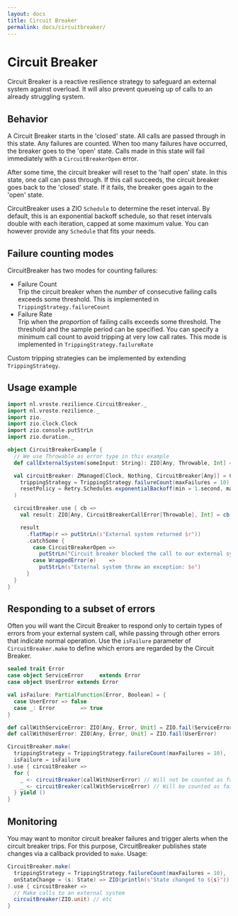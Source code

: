 ```yaml
---
layout: docs
title: Circuit Breaker
permalink: docs/circuitbreaker/
---
```


# Circuit Breaker
Circuit Breaker is a reactive resilience strategy to safeguard an external system against overload. It will also prevent queueing up of calls to an already struggling system.

## Behavior
A Circuit Breaker starts in the 'closed' state. All calls are passed through in this state. Any failures are counted. When too many failures have occurred, the breaker goes to the 'open' state. Calls made in this state will fail immediately with a `CircuitBreakerOpen` error. 

After some time, the circuit breaker will reset to the 'half open' state. In this state, one call can pass through. If this call succeeds, the circuit breaker goes back to the 'closed' state. If it fails, the breaker goes again to the 'open' state.

CircuitBreaker uses a ZIO `Schedule` to determine the reset interval. By default, this is an exponential backoff schedule, so that reset intervals double with each iteration, capped at some maximum value. You can however provide any `Schedule` that fits your needs.

## Failure counting modes
CircuitBreaker has two modes for counting failures:

* Failure Count  
  Trip the circuit breaker when the _number_ of consecutive failing calls exceeds some threshold. This is implemented in `TrippingStrategy.failureCount`
* Failure Rate  
  Trip when the _proportion_ of failing calls exceeds some threshold. The threshold and the sample period can be specified. You can specify a minimum call count to avoid tripping at very low call rates. This mode is implemented in `TrippingStrategy.failureRate`
  
Custom tripping strategies can be implemented by extending `TrippingStrategy`.

## Usage example

```scala mdoc:silent
import nl.vroste.rezilience.CircuitBreaker._
import nl.vroste.rezilience._
import zio._
import zio.clock.Clock
import zio.console.putStrLn
import zio.duration._

object CircuitBreakerExample {
  // We use Throwable as error type in this example
  def callExternalSystem(someInput: String): ZIO[Any, Throwable, Int] = ZIO.succeed(someInput.length)

  val circuitBreaker: ZManaged[Clock, Nothing, CircuitBreaker[Any]] = CircuitBreaker.make(
    trippingStrategy = TrippingStrategy.failureCount(maxFailures = 10),
    resetPolicy = Retry.Schedules.exponentialBackoff(min = 1.second, max = 1.minute)
  )

  circuitBreaker.use { cb =>
    val result: ZIO[Any, CircuitBreakerCallError[Throwable], Int] = cb(callExternalSystem("some input"))

    result
      .flatMap(r => putStrLn(s"External system returned $r"))
      .catchSome {
        case CircuitBreakerOpen =>
          putStrLn("Circuit breaker blocked the call to our external system")
        case WrappedError(e)    =>
          putStrLn(s"External system threw an exception: $e")
      }
  }
}
```

## Responding to a subset of errors
Often you will want the Circuit Breaker to respond only to certain types of errors from your external system call, while passing through other errors that indicate normal operation. Use the `isFailure` parameter of `CircuitBreaker.make` to define which errors are regarded by the Circuit Breaker.

```scala mdoc:silent
sealed trait Error
case object ServiceError     extends Error
case object UserError extends Error

val isFailure: PartialFunction[Error, Boolean] = {
  case UserError => false
  case _: Error        => true
}

def callWithServiceError: ZIO[Any, Error, Unit] = ZIO.fail(ServiceError)
def callWithUserError: ZIO[Any, Error, Unit] = ZIO.fail(UserError)

CircuitBreaker.make(
  trippingStrategy = TrippingStrategy.failureCount(maxFailures = 10),
  isFailure = isFailure
).use { circuitBreaker =>
  for {
    _ <- circuitBreaker(callWithUserError) // Will not be counted as failure by the circuit breaker
    _ <- circuitBreaker(callWithServiceError) // Will be counted as failure
  } yield ()
}
```

## Monitoring
You may want to monitor circuit breaker failures and trigger alerts when the circuit breaker trips. For this purpose, CircuitBreaker publishes state changes via a callback provided to `make`. Usage:

```scala mdoc:silent
CircuitBreaker.make(
  trippingStrategy = TrippingStrategy.failureCount(maxFailures = 10),
  onStateChange = (s: State) => ZIO(println(s"State changed to ${s}")).ignore
).use { circuitBreaker =>
  // Make calls to an external system
  circuitBreaker(ZIO.unit) // etc
}
```
